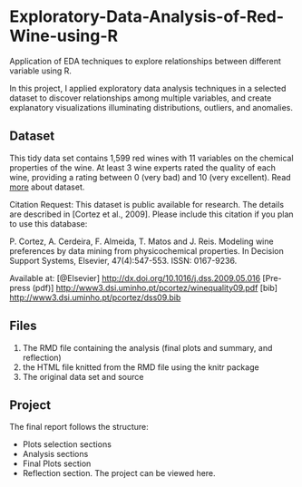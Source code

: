 # Exploratory-Data-Analysis-of-Red-Wine-using-R
Application of EDA techniques to explore relationships between different variable using R.

In this project, I  applied exploratory data analysis techniques in a selected dataset to discover relationships among multiple variables, and create explanatory visualizations illuminating distributions, outliers, and anomalies.

## Dataset
This tidy data set contains 1,599 red wines with 11 variables on the chemical properties of the wine. At least 3 wine experts rated the quality of each wine, providing a rating between 0 (very bad) and 10 (very excellent). Read [more](https://s3.amazonaws.com/udacity-hosted-downloads/ud651/wineQualityInfo.txt) about dataset.

Citation Request:
  This dataset is public available for research. The details are described in [Cortez et al., 2009]. 
  Please include this citation if you plan to use this database:

  P. Cortez, A. Cerdeira, F. Almeida, T. Matos and J. Reis. 
  Modeling wine preferences by data mining from physicochemical properties.
  In Decision Support Systems, Elsevier, 47(4):547-553. ISSN: 0167-9236.

  Available at: [@Elsevier] http://dx.doi.org/10.1016/j.dss.2009.05.016
                [Pre-press (pdf)] http://www3.dsi.uminho.pt/pcortez/winequality09.pdf
                [bib] http://www3.dsi.uminho.pt/pcortez/dss09.bib

## Files
1. The RMD file containing the analysis (final plots and summary, and reflection)
2. the HTML file knitted from the RMD file using the knitr package
3. The original data set and source

## Project

The final report follows the structure:
-  Plots selection sections
-  Analysis sections
-  Final Plots section
-  Reflection section. 
The project can be viewed here. 
